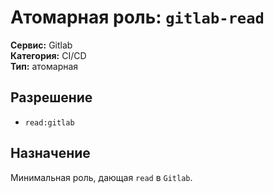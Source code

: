 # Атомарная роль: `gitlab-read`

**Сервис:** Gitlab  
**Категория:** CI/CD  
**Тип:** атомарная

## Разрешение
- `read:gitlab`

## Назначение
Минимальная роль, дающая `read` в `Gitlab`.
